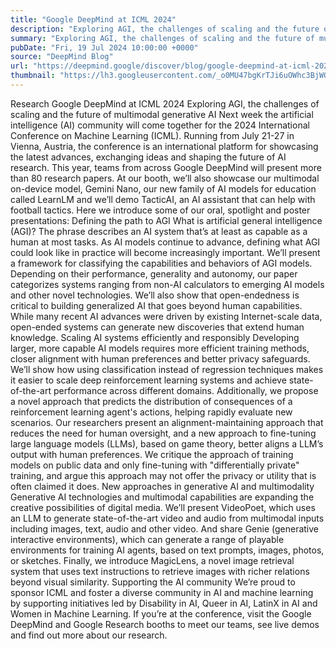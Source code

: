```yaml
---
title: "Google DeepMind at ICML 2024"
description: "Exploring AGI, the challenges of scaling and the future of multimodal generative AI"
summary: "Exploring AGI, the challenges of scaling and the future of multimodal generative AI"
pubDate: "Fri, 19 Jul 2024 10:00:00 +0000"
source: "DeepMind Blog"
url: "https://deepmind.google/discover/blog/google-deepmind-at-icml-2024/"
thumbnail: "https://lh3.googleusercontent.com/_o0MU47bgKrTJi6uOWhc3BjWOOENkBczD2x5-tK5aMLBcljJnV-N8tZuSVN42C3d1pSWawY6NsGuoj6vvl0xMk4tpWOeUjXwlgFNZSMyJkFJ02xTauk=w528-h297-n-nu-rw"
---
```


Research
Google DeepMind at ICML 2024
Exploring AGI, the challenges of scaling and the future of multimodal generative AI
Next week the artificial intelligence (AI) community will come together for the 2024 International Conference on Machine Learning (ICML). Running from July 21-27 in Vienna, Austria, the conference is an international platform for showcasing the latest advances, exchanging ideas and shaping the future of AI research.
This year, teams from across Google DeepMind will present more than 80 research papers. At our booth, we’ll also showcase our multimodal on-device model, Gemini Nano, our new family of AI models for education called LearnLM and we’ll demo TacticAI, an AI assistant that can help with football tactics.
Here we introduce some of our oral, spotlight and poster presentations:
Defining the path to AGI
What is artificial general intelligence (AGI)? The phrase describes an AI system that’s at least as capable as a human at most tasks. As AI models continue to advance, defining what AGI could look like in practice will become increasingly important.
We’ll present a framework for classifying the capabilities and behaviors of AGI models. Depending on their performance, generality and autonomy, our paper categorizes systems ranging from non-AI calculators to emerging AI models and other novel technologies.
We’ll also show that open-endedness is critical to building generalized AI that goes beyond human capabilities. While many recent AI advances were driven by existing Internet-scale data, open-ended systems can generate new discoveries that extend human knowledge.
Scaling AI systems efficiently and responsibly
Developing larger, more capable AI models requires more efficient training methods, closer alignment with human preferences and better privacy safeguards.
We’ll show how using classification instead of regression techniques makes it easier to scale deep reinforcement learning systems and achieve state-of-the-art performance across different domains. Additionally, we propose a novel approach that predicts the distribution of consequences of a reinforcement learning agent's actions, helping rapidly evaluate new scenarios.
Our researchers present an alignment-maintaining approach that reduces the need for human oversight, and a new approach to fine-tuning large language models (LLMs), based on game theory, better aligns a LLM’s output with human preferences.
We critique the approach of training models on public data and only fine-tuning with "differentially private" training, and argue this approach may not offer the privacy or utility that is often claimed it does.
New approaches in generative AI and multimodality
Generative AI technologies and multimodal capabilities are expanding the creative possibilities of digital media.
We’ll present VideoPoet, which uses an LLM to generate state-of-the-art video and audio from multimodal inputs including images, text, audio and other video.
And share Genie (generative interactive environments), which can generate a range of playable environments for training AI agents, based on text prompts, images, photos, or sketches.
Finally, we introduce MagicLens, a novel image retrieval system that uses text instructions to retrieve images with richer relations beyond visual similarity.
Supporting the AI community
We’re proud to sponsor ICML and foster a diverse community in AI and machine learning by supporting initiatives led by Disability in AI, Queer in AI, LatinX in AI and Women in Machine Learning.
If you’re at the conference, visit the Google DeepMind and Google Research booths to meet our teams, see live demos and find out more about our research.